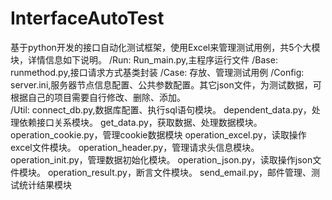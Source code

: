# InterfaceAutoTest
基于python开发的接口自动化测试框架，使用Excel来管理测试用例，共5个大模块，详情信息如下说明。
/Run:		Run_main.py,主程序运行文件
/Base:		runmethod.py,接口请求方式基类封装
/Case: 		存放、管理测试用例
/Config: 	server.ini,服务器节点信息配置、公共参数配置。其它json文件，为测试数据，可根据自己的项目需要自行修改、删除、添加。	
/Util: 		connect_db.py,数据库配置、执行sql语句模块。
			dependent_data.py，处理依赖接口关系模块。
			get_data.py，获取数据、处理数据模块。
			operation_cookie.py，管理cookie数据模块
			operation_excel.py，读取操作excel文件模块。
			operation_header.py，管理请求头信息模块。
			operation_init.py，管理数据初始化模块。
			operation_json.py，读取操作json文件模块。
			operation_result.py，断言文件模块。
			send_email.py，邮件管理、测试统计结果模块
